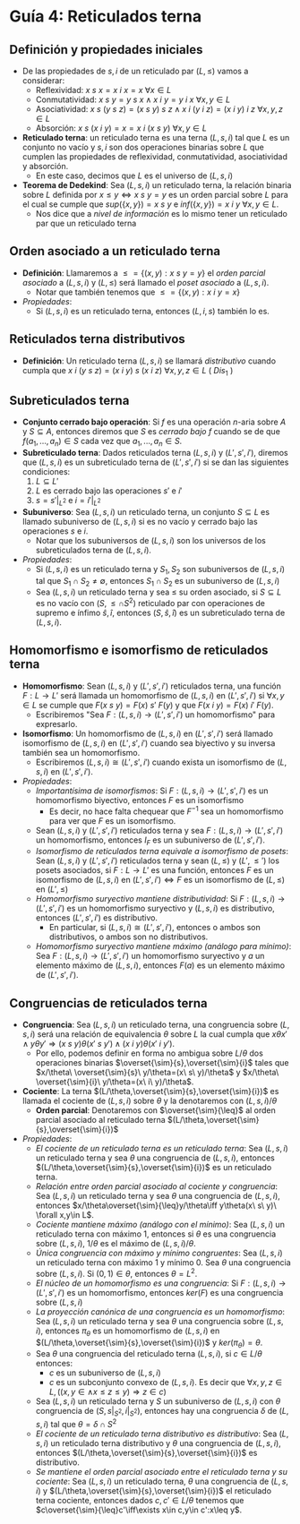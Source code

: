 # Guía 4: Reticulados terna

## Definición y propiedades iniciales

- De las propiedades de $s,i$ de un reticulado par $(L,\leq)$ vamos a considerar:
  - Reflexividad: $x\ s\ x=x\ i\ x=x\ \forall x\in L$
  - Conmutatividad: $x\ s\ y=y\ s\ x\wedge x\ i\ y=y\ i\ x\ \forall x,y\in L$
  - Asociatividad: $x\ s\ (y\ s\ z)=(x\ s\ y)\ s\ z\wedge x\ i\ (y\ i\ z)=(x\ i\ y)\ i\ z\ \forall x,y,z\in L$
  - Absorción: $x\ s\ (x\ i\ y)=x=x\ i\ (x\ s\ y)\ \forall x,y\in L$
- **Reticulado terna**: un reticulado terna es una terna $(L,s,i)$ tal que $L$ es un conjunto no vacío y $s,i$ son dos operaciones binarias sobre $L$ que cumplen las propiedades de reflexividad, conmutatividad, asociatividad y absorción.
  - En este caso, decimos que $L$ es el universo de $(L,s,i)$
- **Teorema de Dedekind**: Sea $(L,s,i)$ un reticulado terna, la relación binaria sobre $L$ definida por $x\leq y\iff x\ s\ y=y$ es un orden parcial sobre $L$ para el cual se cumple que $sup(\{x,y\})=x\ s\ y$ e $inf(\{x,y\})=x\ i\ y\ \forall x,y\in L$.
  - Nos dice que a _nivel de información_ es lo mismo tener un reticulado par que un reticulado terna

## Orden asociado a un reticulado terna

- **Definición**: Llamaremos a $\leq=\{(x,y):x\ s\ y=y\}$ el _orden parcial asociado_ a $(L,s,i)$ y $(L,\leq)$ será llamado el _poset asociado_ a $(L,s,i)$.
  - Notar que también tenemos que $\leq=\{(x,y):x\ i\ y=x\}$
- _Propiedades_:
  - Si $(L,s,i)$ es un reticulado terna, entonces $(L,i,s)$ también lo es.

## Reticulados terna distributivos

- **Definición**: Un reticulado terna $(L,s,i)$ se llamará _distributivo_ cuando cumpla que $x\ i\ (y\ s\ z)=(x\ i\ y)\ s\ (x\ i\ z)\ \forall x,y,z\in L$ ( $Dis_1$ )

## Subreticulados terna

- **Conjunto cerrado bajo operación**: Si $f$ es una operación $n$-aria sobre $A$ y $S\subseteq A$, entonces diremos que $S$ es _cerrado bajo_ $f$ cuando se de que $f(a_1,...,a_n)\in S$ cada vez que $a_1,...,a_n\in S$.
- **Subreticulado terna**: Dados reticulados terna $(L,s,i)$ y $(L',s',i')$, diremos que $(L,s,i)$ es un subreticulado terna de $(L',s',i')$ si se dan las siguientes condiciones:
  1. $L\subseteq L'$
  2. $L$ es cerrado bajo las operaciones $s'$ e $i'$
  3. $s=s'|_{L^2}$ e $i=i'|_{L^2}$
- **Subuniverso**: Sea $(L,s,i)$ un reticulado terna, un conjunto $S\subseteq L$ es llamado subuniverso de $(L,s,i)$ si es no vacío y cerrado bajo las operaciones $s$ e $i$.
  - Notar que los subuniversos de $(L,s,i)$ son los universos de los subreticulados terna de $(L,s,i)$.
- _Propiedades_:
  - Si $(L,s,i)$ es un reticulado terna y $S_1,S_2$ son subuniversos de $(L,s,i)$ tal que $S_1\cap S_2\neq\emptyset$, entonces $S_1\cap S_2$ es un subuniverso de $(L,s,i)$
  - Sea $(L,s,i)$ un reticulado terna y sea $\leq$ su orden asociado, si $S\subseteq L$ es no vacío con $(S,\leq\cap S^2)$ reticulado par con operaciones de supremo e ínfimo $\hat{s},\hat{i}$, entonces $(S,\hat{s},\hat{i})$ es un subreticulado terna de $(L,s,i)$.

## Homomorfismo e isomorfismo de reticulados terna

- **Homomorfismo**: Sean $(L,s,i)$ y $(L',s',i')$ reticulados terna, una función $F:L\to L'$ será llamada un homomorfismo de $(L,s,i)$ en $(L',s',i')$ si $\forall x,y\in L$ se cumple que $F(x\ s\ y)=F(x)\ s'\ F(y)$ y que $F(x\ i\ y)=F(x)\ i'\ F(y)$.
  - Escribiremos "Sea $F:(L,s,i)\to(L',s',i')$ un homomorfismo" para expresarlo.
- **Isomorfismo**: Un homomorfismo de $(L,s,i)$ en $(L',s',i')$ será llamado isomorfismo de $(L,s,i)$ en $(L',s',i')$ cuando sea biyectivo y su inversa también sea un homomorfismo.
  - Escribiremos $(L,s,i)\cong(L',s',i')$ cuando exista un isomorfismo de $(L,s,i)$ en $(L',s',i')$.
- _Propiedades_:
  - _Importantísima de isomorfismos_: Si $F:(L,s,i)\to(L',s',i')$ es un homomorfismo biyectivo, entonces $F$ es un isomorfismo
    - Es decir, no hace falta chequear que $F^{-1}$ sea un homomorfismo para ver que $F$ es un isomorfismo.
  - Sean $(L,s,i)$ y $(L',s',i')$ reticulados terna y sea $F:(L,s,i)\to(L',s',i')$ un homomorfismo, entonces $I_F$ es un subuniverso de $(L',s',i')$.
  - _Isomorfismo de reticulados terna equivale a isomorfismo de posets_: Sean $(L,s,i)$ y $(L',s',i')$ reticulados terna y sean $(L,\leq)$ y $(L',\leq')$ los posets asociados, si $F:L\to L'$ es una función, entonces $F$ es un isomorfismo de $(L,s,i)$ en $(L',s',i')\iff F$ es un isomorfismo de $(L,\leq)$ en $(L',\leq)$
  - _Homomorfismo suryectivo mantiene distributividad_: Si $F:(L,s,i)\to(L',s',i')$ es un homomorfismo suryectivo y $(L,s,i)$ es distributivo, entonces $(L',s',i')$ es distributivo.
    - En particular, si $(L,s,i)\cong(L',s',i')$, entonces o ambos son distributivos, o ambos son no distributivos.
  - _Homomorfismo suryectivo mantiene máximo (análogo para mínimo)_: Sea $F:(L,s,i)\to(L',s',i')$ un homomorfismo suryectivo y $a$ un elemento máximo de $(L,s,i)$, entonces $F(a)$ es un elemento máximo de $(L',s',i')$.

## Congruencias de reticulados terna

- **Congruencia**: Sea $(L,s,i)$ un reticulado terna, una congruencia sobre $(L,s,i)$ será una relación de equivalencia $\theta$ sobre $L$ la cual cumpla que $x\theta x'\wedge y\theta y'\Rightarrow (x\ s\ y)\theta (x'\ s\ y')\wedge (x\ i\ y)\theta (x'\ i\ y')$.
  - Por ello, podemos definir en forma no ambigua sobre $L/\theta$ dos operaciones binarias $\overset{\sim}{s},\overset{\sim}{i}$ tales que $x/\theta\ \overset{\sim}{s}\ y/\theta=(x\ s\ y)/\theta$ y $x/\theta\ \overset{\sim}{i}\ y/\theta=(x\ i\ y)/\theta$.
- **Cociente**: La terna $(L/\theta,\overset{\sim}{s},\overset{\sim}{i})$ es llamada el cociente de $(L,s,i)$ sobre $\theta$ y la denotaremos con $(L,s,i)/\theta$
  - **Orden parcial**: Denotaremos con $\overset{\sim}{\leq}$ al orden parcial asociado al reticulado terna $(L/\theta,\overset{\sim}{s},\overset{\sim}{i})$
- _Propiedades_:
  - _El cociente de un reticulado terna es un reticulado terna_: Sea $(L,s,i)$ un reticulado terna y sea $\theta$ una congruencia de $(L,s,i)$, entonces $(L/\theta,\overset{\sim}{s},\overset{\sim}{i})$ es un reticulado terna.
  - _Relación entre orden parcial asociado al cociente y congruencia_: Sea $(L,s,i)$ un reticulado terna y sea $\theta$ una congruencia de $(L,s,i)$, entonces $x/\theta\overset{\sim}{\leq}y/\theta\iff y\theta(x\ s\ y)\ \forall x,y\in L$.
  - _Cociente mantiene máximo (análogo con el mínimo)_: Sea $(L,s,i)$ un reticulado terna con máximo $1$, entonces si $\theta$ es una congruencia sobre $(L,s,i)$, $1/\theta$ es el máximo de $(L,s,i)/\theta$.
  - _Única congruencia con máximo y mínimo congruentes_: Sea $(L,s,i)$ un reticulado terna con máximo $1$ y mínimo $0$. Sea $\theta$ una congruencia sobre $(L,s,i)$. Si $(0,1)\in\theta$, entonces $\theta=L^2$.
  - _El núcleo de un homomorfismo es una congruencia_: Si $F:(L,s,i)\to(L',s',i')$ es un homomorfismo, entonces $ker(F)$ es una congruencia sobre $(L,s,i)$
  - _La proyección canónica de una congruencia es un homomorfismo_: Sea $(L,s,i)$ un reticulado terna y sea $\theta$ una congruencia sobre $(L,s,i)$, entonces $\pi_\theta$ es un homomorfismo de $(L,s,i)$ en $(L/\theta,\overset{\sim}{s},\overset{\sim}{i})$ y $ker(\pi_\theta)=\theta$.
  - Sea $\theta$ una congruencia del reticulado terna $(L,s,i)$, si $c\in L/\theta$ entonces:
    - $c$ es un subuniverso de $(L,s,i)$
    - $c$ es un subconjunto convexo de $(L,s,i)$. Es decir que $\forall x,y,z\in L,((x,y\in\wedge x\leq z\leq y)\Rightarrow z\in c)$
  - Sea $(L,s,i)$ un reticulado terna y $S$ un subuniverso de $(L,s,i)$ con $\theta$ congruencia de $(S,s|_{S^2},i|_{S^2})$, entonces hay una congruencia $\delta$ de $(L,s,i)$ tal que $\theta=\delta\cap S^2$
  - _El cociente de un reticulado terna distributivo es distributivo_: Sea $(L,s,i)$ un reticulado terna distributivo y $\theta$ una congruencia de $(L,s,i)$, entonces $(L/\theta,\overset{\sim}{s},\overset{\sim}{i})$ es distributivo.
  - _Se mantiene el orden parcial asociado entre el reticulado terna y su cociente_: Sea $(L,s,i)$ un reticulado terna, $\theta$ una congruencia de $(L,s,i)$ y $(L/\theta,\overset{\sim}{s},\overset{\sim}{i})$ el reticulado terna cociente, entonces dados $c,c'\in L/\theta$ tenemos que $c\overset{\sim}{\leq}c'\iff\exists x\in c,y\in c':x\leq y$.
